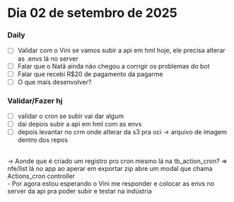 # Dia 02 de setembro de 2025

### Daily 

- [ ] Validar com o Vini se vamos subir a api em hml hoje, ele precisa alterar as .envs lá no server
- [ ] Falar que o Natã ainda não chegou a corrigir os problemas do bot
- [ ] Falar que recebi R$20 de pagamento da pagarme 
- [ ] O que mais desenvolver?

### Validar/Fazer hj

- [ ] validar o cron se subir vai dar algum
- [ ] dai depois subir a api em hml com as envs
- [ ] depois levantar no crm onde alterar da s3 pra oci -> arquivo de imagem dentro dos repos

<br>
  -> Aonde que é criado um registro pro cron mesmo lá na tb_action_cron? => nfe/list lá no app ao aperar em exportar zip abre um modal que chama Actions_cron controller
<br>
- Por agora estou esperando o Vini me responder e colocar as envs no server da api pra poder subir e testar na indústria
